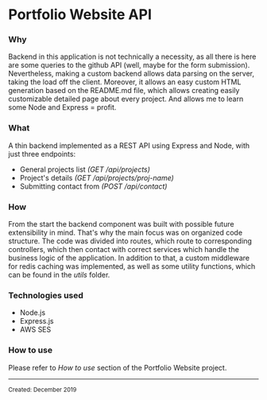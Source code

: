 <html>
<body>
<h1 class="title">Portfolio Website API</h1>
<h3 class="why">Why</h3>
<p class="why">Backend in this application is not technically a necessity, as all there is here are some queries to the github API (well, maybe for the form submission). Nevertheless, making a custom backend allows data parsing on the server, taking the load off the client. Moreover, it allows an easy custom HTML generation based on the README.md file, which allows creating easily customizable detailed page about every project. And allows me to learn some Node and Express = profit.</p>
<h3 class="what">What</h3>
<div class="what">A thin backend implemented as a REST API using Express and Node, with just three endpoints:
  <ul>
    <li>General projects list <i>(GET /api/projects)</i></li>
    <li>Project's details <i>(GET /api/projects/proj-name)</i></li>
    <li>Submitting contact from <i>(POST  /api/contact)</i></li>
  </ul>
</div>
<h3 class="how">How</h3>
<p class="how">From the start the backend component was built with possible future extensibility in mind. That's why the main focus was on organized code structure. The code was divided into routes, which route to corresponding controllers, which then contact with correct services which handle the business logic of the application. In addition to that, a custom middleware for redis caching was implemented, as well as some utility functions, which can be found in the <i>utils</i> folder.</p>
<h3 class="technologies">Technologies used</h3>
<ul class="technologies">
  <li class="technologies" hover="Node.js">Node.js</li>
  <li class="technologies" hover="Express.js">Express.js</li>
  <li class="technologies" hover="Simple Email Service">AWS SES</li>
</ul>
<h3 class="usage">How to use</h3>
  <p class="usage">Please refer to <i>How to use</i> section of the Portfolio Website project.</p>
<hr>
<small class="created">Created: December 2019</small>
</body>
</html>
